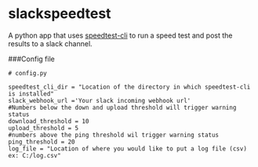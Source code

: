 # slackspeedtest
A python app that uses [speedtest-cli](https://github.com/sivel/speedtest-cli) to run a speed test and post the results to a slack channel.


###Config file

```
# config.py

speedtest_cli_dir = "Location of the directory in which speedtest-cli is installed"
slack_webhook_url ='Your slack incoming webhook url'
#Numbers below the down and upload threshold will trigger warning status
download_threshold = 10
upload_threshold = 5
#numbers above the ping threshold wil trigger warning status
ping_threshold = 20
log_file = "Location of where you would like to put a log file (csv) ex: C:/log.csv"
```



